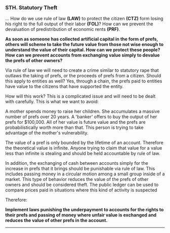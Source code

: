 
### STH. Statutory Theft

... How do we use rule of law **(LAW)** to protect the citizen **(CTZ)** form losing his right to the full output of their labor **(FOL)**? How can we prevent the devaluation of predistribution of economic rents **(PRF)**.

**As soon as someone has collected artificial capital in the form of prefs, others will scheme to take the future value from those not wise enough to understand the value of their capital.  How can we protect these people? How can we prevent accounts from exchanging value simply to devalue the prefs of other owners?**

Via rule of law we will need to create a crime similar to statutory rape that outlaws the taking of prefs, or the proceeds of prefs from a citizen.  Should this apply to entities as well?  Yes, through a chain, the prefs paid to entities have value to the citizens that have supported the entity.

How will this work?  This is a complicated issue and will need to be dealt with carefully.  This is what we want to avoid:

A mother spends money to raise her children.  She accumulates a massive number of prefs over 20 years.  A 'banker' offers to buy the output of her prefs for $100,000.  All of her value is future value and the prefs are probabilistically worth more than that.  This person is trying to take advantage of the mother's vulnerability.

The value of a pref is only bounded by the lifetime of an account.  Therefore the theoretical value is infinite.  Anyone trying to claim that value for a value less than infinite is stealing and should be held accountable by rule of law.

In addition, the exchanging of cash between accounts simply for the increase in prefs that it brings should be punishable via rule of law.  This includes passing money in a circular motion among a small group inside of a market.  This type of behavior reduces the value of the prefs of other owners and should be considered theft.  The public ledger can be used to compare prices paid in situations where this kind of activity is suspected

Therefore:

**Implement laws punishing the underpayment to accounts for the rights to their prefs and passing of money where unfair value is exchanged and reduces the value of other prefs in the account.**

----------








